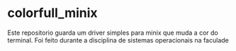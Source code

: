 # colorfull_minix
Este repositorio guarda um driver simples para minix que muda a cor do terminal. Foi feito durante a disciplina de sistemas operacionais na faculade
